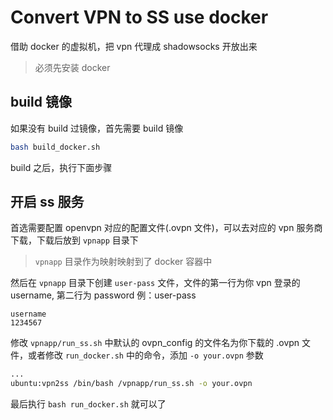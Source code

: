 # Convert VPN to SS use docker
借助 docker 的虚拟机，把 vpn 代理成 shadowsocks 开放出来
> 必须先安装 docker

## build 镜像
如果没有 build 过镜像，首先需要 build 镜像
```bash
bash build_docker.sh
```
build 之后，执行下面步骤

## 开启 ss 服务
首选需要配置 openvpn 对应的配置文件(.ovpn 文件)，可以去对应的 vpn 服务商下载，下载后放到 `vpnapp` 目录下
> `vpnapp` 目录作为映射映射到了 docker 容器中

然后在 `vpnapp` 目录下创建 `user-pass` 文件，文件的第一行为你 vpn 登录的 username, 第二行为 password
例：user-pass
```
username
1234567
```

修改 `vpnapp/run_ss.sh` 中默认的 ovpn_config 的文件名为你下载的 .ovpn 文件，或者修改 `run_docker.sh` 中的命令，添加 `-o your.ovpn` 参数
```bash
...
ubuntu:vpn2ss /bin/bash /vpnapp/run_ss.sh -o your.ovpn
```

最后执行 `bash run_docker.sh` 就可以了
